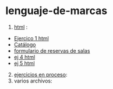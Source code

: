 # lenguaje-de-marcas

  1.  [html](https://github.com/rafa30052003/lenguaje-de-marcas/tree/master/html) :
  - [Ejercico 1 html](https://github.com/rafa30052003/lenguaje-de-marcas/blob/master/html/ejercico%201%20html.html)
  - [Catálogo](https://github.com/rafa30052003/lenguaje-de-marcas/blob/master/html/catalogo.html)
  - [formulario de reservas de salas](https://github.com/rafa30052003/lenguaje-de-marcas/blob/master/html/formulario%20de%20reservas%20de%20salas.html)
  - [ej 4 html](https://github.com/rafa30052003/lenguaje-de-marcas/tree/master/html/ej%204%20html)
  - [ej 5 html](https://github.com/rafa30052003/lenguaje-de-marcas/tree/master/html/ej%205%20html)
  2.  [ejercicios en proceso](https://github.com/rafa30052003/lenguaje-de-marcas/tree/master/ejercicos%20en%20proceso):
  3. varios archivos:
